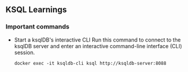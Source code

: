 ## KSQL Learnings


### Important commands
- Start a ksqlDB's interactive CLI
  Run this command to connect to the ksqlDB server and enter an interactive command-line interface (CLI) session.
    ```shell
    docker exec -it ksqldb-cli ksql http://ksqldb-server:8088
    ```